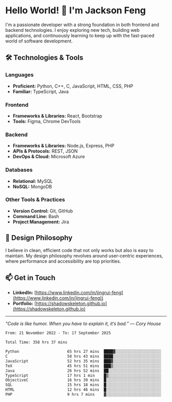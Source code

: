 # Hello World! 👋 I'm Jackson Feng

I'm a passionate developer with a strong foundation in both frontend and backend technologies. I enjoy exploring new tech, building web applications, and continuously learning to keep up with the fast-paced world of software development.

## 🛠 Technologies & Tools

### Languages
- **Proficient:** Python, C++, C, JavaScript, HTML, CSS, PHP
- **Familiar:** TypeScript, Java

### Frontend
- **Frameworks & Libraries:** React, Bootstrap
- **Tools:** Figma, Chrome DevTools

### Backend
- **Frameworks & Libraries:** Node.js, Express, PHP
- **APIs & Protocols:** REST, JSON
- **DevOps & Cloud:** Microsoft Azure

### Databases
- **Relational:** MySQL
- **NoSQL:** MongoDB

### Other Tools & Practices
- **Version Control:** Git, GitHub
- **Command Line:** Bash
- **Project Management:** Jira


## 🎨 Design Philosophy

I believe in clean, efficient code that not only works but also is easy to maintain. My design philosophy revolves around user-centric experiences, where performance and accessibility are top priorities.

## 📫 Get in Touch

- **LinkedIn:** [https://www.linkedin.com/in/jingrui-feng](https://www.linkedin.com/in/jingrui-feng))
- **Portfolio:** [https://shadowskeleton.github.io](https://shadowskeleton.github.io)

---

*“Code is like humor. When you have to explain it, it’s bad.” — Cory House*



<!--START_SECTION:waka-->

```txt
From: 21 November 2022 - To: 17 September 2025

Total Time: 358 hrs 37 mins

Python                     65 hrs 27 mins  ████▓░░░░░░░░░░░░░░░░░░░░   18.25 %
C                          58 hrs 43 mins  ████░░░░░░░░░░░░░░░░░░░░░   16.38 %
JavaScript                 52 hrs 35 mins  ███▓░░░░░░░░░░░░░░░░░░░░░   14.67 %
TeX                        45 hrs 51 mins  ███▒░░░░░░░░░░░░░░░░░░░░░   12.79 %
Java                       26 hrs 52 mins  ██░░░░░░░░░░░░░░░░░░░░░░░   07.50 %
TypeScript                 17 hrs 1 min    █▒░░░░░░░░░░░░░░░░░░░░░░░   04.75 %
ObjectiveC                 16 hrs 39 mins  █░░░░░░░░░░░░░░░░░░░░░░░░   04.64 %
SQL                        15 hrs 18 mins  █░░░░░░░░░░░░░░░░░░░░░░░░   04.27 %
HTML                       12 hrs 46 mins  █░░░░░░░░░░░░░░░░░░░░░░░░   03.56 %
PHP                        9 hrs 7 mins    ▓░░░░░░░░░░░░░░░░░░░░░░░░   02.55 %
```

<!--END_SECTION:waka-->

